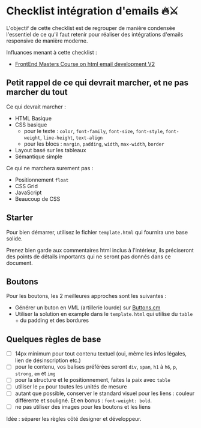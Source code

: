 # Checklist intégration d'emails 🔥⚔️

L'objectif de cette checklist est de regrouper de manière condensée l'essentiel de ce qu'il faut retenir pour réaliser des intégrations d'emails responsive de manière moderne.

Influances menant à cette checklist :

- [FrontEnd Masters Course on html email development V2](https://frontendmasters.com/courses/html-email-v2)

## Petit rappel de ce qui devrait marcher, et ne pas marcher du tout

Ce qui devrait marcher :

- HTML Basique
- CSS basique
  - pour le texte : `color`, `font-family`, `font-size`, `font-style`, `font-weight`, `line-height`, `text-align`
  - pour les blocs : `margin`, `padding`, `width`, `max-width`, `border`
- Layout basé sur les tableaux
- Sémantique simple

Ce qui ne marchera surement pas :

- Positionnement `float`
- CSS Grid
- JavaScript
- Beaucoup de CSS

## Starter

Pour bien démarrer, utilisez le fichier `template.html` qui fournira une base solide.

Prenez bien garde aux commentaires html inclus à l'intérieur, ils préciseront des points de détails importants qui ne seront pas donnés dans ce document.

## Boutons

Pour les boutons, les 2 meilleures approches sont les suivantes :

- Générer un buton en VML (artillerie lourde) sur [Buttons.cm](https://buttons.cm/)
- Utiliser la solution en example dans le `template.html` qui utilise du `table` + du padding et des bordures

## Quelques règles de base

- [ ] 14px minimum pour tout contenu textuel (oui, même les infos légales, lien de désinscription etc.)
- [ ] pour le contenu, vos balises préférées seront `div`, `span`, `h1` à `h6`, `p`, `strong`, `em` et `img`
- [ ] pour la structure et le positionnement, faites la paix avec `table`
- [ ] utiliser le `px` pour toutes les unités de mesure
- [ ] autant que possible, conserver le standard visuel pour les liens : couleur différente et souligné. Et en bonus : `font-weight: bold`.
- [ ] ne pas utiliser des images pour les boutons et les liens

Idée : séparer les règles côté designer et développeur.
